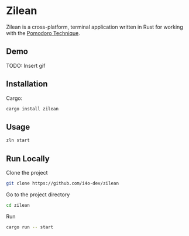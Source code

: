 # Zilean

Zilean is a cross-platform, terminal application written in Rust for working with the [Pomodoro Technique](https://todoist.com/productivity-methods/pomodoro-technique).

## Demo

TODO: Insert gif


## Installation

Cargo:

```bash
cargo install zilean
```
    
## Usage

```bash
zln start
```


## Run Locally

Clone the project

```bash
git clone https://github.com/i4o-dev/zilean
```

Go to the project directory

```bash
cd zilean
```

Run

```bash
cargo run -- start
```
